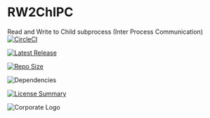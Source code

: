 # RW2ChIPC
Read and Write to Child subprocess (Inter Process Communication)
[![CircleCI](https://img.shields.io/circleci/build/github/InnovAnon-Inc/RW2ChIPC/?color=%23FF1100&logo=InnovAnon%2C%20Inc.&logoColor=%23FF1133&style=plastic)](https://circleci.com/gh/InnovAnon-Inc/RW2ChIPC/)

[![Latest Release](https://img.shields.io/github/commits-since/InnovAnon-Inc/RW2ChIPC//latest?color=%23FF1100&include_prereleases&logo=InnovAnon%2C%20Inc.&logoColor=%23FF1133&style=plastic)](https://github.com/InnovAnon-Inc/RW2ChIPC//releases/latest)

[![Repo Size](https://img.shields.io/github/repo-size/InnovAnon-Inc/RW2ChIPC/?color=%23FF1100&logo=InnovAnon%2C%20Inc.&logoColor=%23FF1133&style=plastic)](https://github.com/InnovAnon-Inc/RW2ChIPC/)

![Dependencies](https://img.shields.io/librariesio/github/InnovAnon-Inc/RW2ChIPC/?color=%23FF1100&style=plastic)

[![License Summary](https://img.shields.io/github/license/InnovAnon-Inc/RW2ChIPC/?color=%23FF1100&label=Free%20Code%20for%20a%20Free%20World%21&logo=InnovAnon%2C%20Inc.&logoColor=%23FF1133&style=plastic)](https://tldrlegal.com/license/unlicense#summary)

![Corporate Logo](https://i.imgur.com/UD8y4Is.gif)

